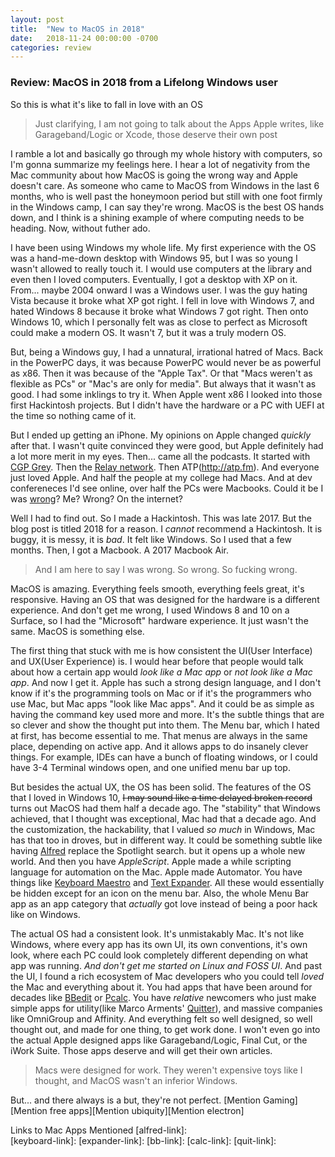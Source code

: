 ```yaml
---
layout: post
title:  "New to MacOS in 2018"
date:   2018-11-24 00:00:00 -0700
categories: review
---
```


### Review: MacOS in 2018 from a Lifelong Windows user

So this is what it's like to fall in love with an OS

<blockquote> Just clarifying, I am not going to talk about the Apps Apple writes, like Garageband/Logic or Xcode, those deserve their own post </blockquote>

I ramble a lot and basically go through my whole history with computers, so I'm gonna summarize my feelings here. I hear a lot of negativity from the Mac community about how MacOS is going the wrong way and Apple doesn't care. As someone who came to MacOS from Windows in the last 6 months, who is well past the honeymoon period but still with one foot firmly in the Windows camp, I can say they're wrong. MacOS is the best OS hands down, and I think is a shining example of where computing needs to be heading. Now, without futher ado.

I have been using Windows my whole life. My first experience with the OS was a hand-me-down desktop with Windows 95, but I was so young I wasn't allowed to really touch it. I would use computers at the library and even then I loved computers. Eventually, I got a desktop with XP on it. From... maybe 2004 onward I was a Windows user. I was the guy hating Vista because it broke what XP got right. I fell in love with Windows 7, and hated Windows 8 because it broke what Windows 7 got right. Then onto Windows 10, which I personally felt was as close to perfect as Microsoft could make a modern OS. It wasn't 7, but it was a truly modern OS.

But, being a Windows guy, I had a unnatural, irrational hatred of Macs. Back in the PowerPC days, it was because PowerPC would never be as powerful as x86. Then it was because of the "Apple Tax". Or that "Macs weren't as flexible as PCs" or "Mac's are only for media". But always that it wasn't as good. I had some inklings to try it. When Apple went x86 I looked into those first Hackintosh projects. But I didn't have the hardware or a PC with UEFI at the time so nothing came of it.

But I ended up getting an iPhone. My opinions on Apple changed *quickly* after that. I wasn't quite convinced they were good, but Apple definitely had a lot more merit in my eyes. Then... came all the podcasts. It started with [CGP Grey](www.hellointernet.fm). Then the [Relay network](https://www.relay.fm/shows). Then ATP(http://atp.fm). And everyone just loved Apple. And half the people at my college had Macs. And at dev confereneces I'd see online, over half the PCs were Macbooks. Could it be I was [wrong](https://xkcd.com/1731/)? Me? Wrong? On the internet?

Well I had to find out. So I made a Hackintosh. This was late 2017. But the blog post is titled 2018 for a reason. I *cannot* recommend a Hackintosh. It is buggy, it is messy, it is *bad*. It felt like Windows. So I used that a few months. Then, I got a Macbook. A 2017 Macbook Air.

<blockquote> And I am here to say I was wrong. So wrong. So fucking wrong. </blockquote>

MacOS is amazing. Everything feels smooth, everything feels great, it's responsive. Having an OS that was designed for the hardware is a different experience. And don't get me wrong, I used Windows 8 and 10 on a Surface, so I had the "Microsoft" hardware experience. It just wasn't the same. MacOS is something else.

The first thing that stuck with me is how consistent the UI(User Interface) and UX(User Experience) is. I would hear before that people would talk about how a certain app would *look like a Mac app* or *not look like a Mac app*. And now I get it. Apple has such a strong design language, and I don't know if it's the programming tools on Mac or if it's the programmers who use Mac, but Mac apps "look like Mac apps". And it could be as simple as having the command key used more and more. It's the subtle things that are so clever and show the thought put into them. The Menu bar, which I hated at first, has become essential to me. That menus are always in the same place, depending on active app. And it allows apps to do insanely clever things. For example, IDEs can have a bunch of floating windows, or I could have 3-4 Terminal windows open, and one unified menu bar up top.

But besides the actual UX, the OS has been solid. The features of the OS that I loved in Windows 10, ~~I may sound like a time delayed broken record~~ turns out MacOS had them half a decade ago. The "stability" that Windows achieved, that I thought was exceptional, Mac had that a decade ago. And the customization, the hackability, that I valued *so much* in Windows, Mac has that too in droves, but in different way. It could be something subtle like having [Alfred](alfred-link) replace the Spotlight search. but it opens up a whole new world. And then you have *AppleScript*. Apple made a while scripting language for automation on the Mac. Apple made Automator. You have things like [Keyboard Maestro](keyboard-link) and [Text Expander](expander-link). All these would essentially be hidden except for an icon on the menu bar. Also, the whole Menu Bar app as an app category that *actually* got love instead of being a poor hack like on Windows.

The actual OS had a consistent look. It's unmistakably Mac. It's not like Windows, where every app has its own UI, its own conventions, it's own look, where each PC could look completely different depending on what app was running. *And don't get me started on Linux and FOSS UI*. And past the UI, I found a rich ecosystem of Mac developers who you could tell *loved* the Mac and everything about it. You had apps that have been around for decades like [BBedit](bb-link) or [Pcalc](calc-link). You have *relative* newcomers who just make simple apps for utility(like Marco Arments' [Quitter](quit-link)), and massive companies like OmniGroup and Affinity. And everything felt so well designed, so well thought out, and made for one thing, to get work done. I won't even go into the actual Apple designed apps like Garageband/Logic, Final Cut, or the iWork Suite. Those apps deserve and will get their own articles.

<blockquote> Macs were designed for work. They weren't expensive toys like I thought, and MacOS wasn't an inferior Windows.</blockquote>

But... and there always is a but, they're not perfect. [Mention Gaming][Mention free apps][Mention ubiquity][Mention electron]



Links to Mac Apps Mentioned
[alfred-link]:  
[keyboard-link]:
[expander-link]:
[bb-link]:
[calc-link]:
[quit-link]:

